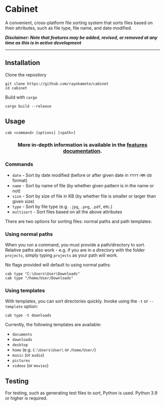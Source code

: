 # Cabinet
A convenient, cross-platform file sorting system that sorts files based on their attributes, such as file type, file name, and date modified.

***Disclaimer: Note that features may be added, revised, or removed at any time as this is in active development***

---

## Installation
Clone the repository 
```
git clone https://github.com/rayokamoto/cabinet
cd cabinet
```
Build with `cargo`
```
cargo build --release
```

## Usage
```
cab <command> [options] [<path>]
```

<h3 align="center">
    More in-depth information is available in the <a href="/docs/features.md">features documentation</a>.
</h3>

### Commands
* `date` - Sort by date modified (before or after given date in `YYYY-MM-DD` format)
* `name` - Sort by name of file (by whether given pattern is in the name or not)
* `size` - Sort by size of file in KB (by whether file is smaller or larger than given size)
* `type` - Sort by file type (e.g. `.jpg`, `.png`, `.pdf`, etc.)
* `multisort` - Sort files based on all the above attributes

There are two options for sorting files: normal paths and path templates:
### Using normal paths
When you run a command, you must provide a path/directory to sort. Relative paths also work - e.g. if you are in a directory with the folder `projects`, simply typing `projects` as your path will work.

No flags provided will default to using normal paths:
```
cab type "C:\Users\User\Downloads"
cab type "/home/User/Downloads"
```
### Using templates
With templates, you can sort directories quickly. Invoke using the `-t` or `--template` option:
```
cab type -t downloads
```
Currently, the following templates are available:
* `documents`
* `downloads`
* `desktop`
* `home` (e.g. `C:\Users\User\` or `/home/User/`)
* `music` (or `audio`)
* `pictures`
* `videos` (or `movies`)

## Testing
For testing, such as generating test files to sort, Python is used. Python 3.9 or higher is required.
